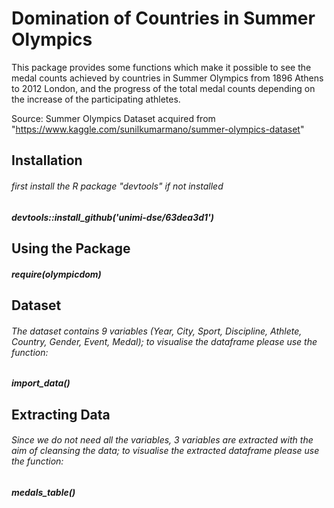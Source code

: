 # Domination of Countries in Summer Olympics

This package provides some functions which make it possible to see the medal counts achieved by countries in Summer Olympics from 1896 Athens to 2012 London, and the progress of the total medal counts depending on the increase of the participating athletes.

Source: Summer Olympics Dataset acquired from "https://www.kaggle.com/sunilkumarmano/summer-olympics-dataset"

## Installation

###### first install the R package "devtools" if not installed
##### devtools::install_github('unimi-dse/63dea3d1')

## Using the Package

##### require(olympicdom)

## Dataset

###### The dataset contains 9 variables (Year, City, Sport, Discipline, Athlete, Country, Gender, Event, Medal); to visualise the dataframe please use the function:

##### import_data()

## Extracting Data

###### Since we do not need all the variables, 3 variables are extracted with the aim of cleansing the data; to visualise the extracted dataframe please use the function:

##### medals_table()

